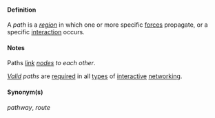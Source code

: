 #### Definition

A *path* is a *[region](https://github.com/gcassel/Modular-Organization-Terminology/blob/master/terms/region.md)* in which one or more specific [forces](https://github.com/gcassel/Modular-Organization-Terminology/blob/master/terms/force.md) propagate, or a specific [interaction](https://github.com/gcassel/Modular-Organization-Terminology/blob/master/terms/interact.md) occurs.
#### Notes 

Paths *[link](https://github.com/gcassel/Modular-Organization-Terminology/blob/master/terms/link.md) [nodes](https://github.com/gcassel/Modular-Organization-Terminology/blob/master/terms/node.md) to each other*.

*[Valid](https://github.com/gcassel/Modular-Organization-Terminology/tree/master/terms/valid.md) paths* are [required](https://github.com/gcassel/Modular-Organization-Terminology/tree/master/terms/require.md) in all [types](https://github.com/gcassel/Modular-Organization-Terminology/tree/master/terms/type.md) of [interactive](https://github.com/gcassel/Modular-Organization-Terminology/tree/master/terms/interaction.md) [networking](https://github.com/gcassel/Modular-Organization-Terminology/tree/master/terms/network.md).

#### Synonym(s) 

*pathway*, *route*
